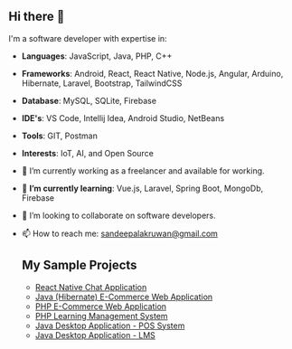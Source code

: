 ## Hi there 👋

I'm a software developer with expertise in:
- **Languages**: JavaScript, Java, PHP, C++
- **Frameworks**: Android, React, React Native, Node.js, Angular, Arduino, Hibernate, Laravel, Bootstrap, TailwindCSS
- **Database**: MySQL, SQLite, Firebase
- **IDE's**: VS Code, Intellij Idea, Android Studio, NetBeans
- **Tools**: GIT, Postman
- **Interests**: IoT, AI, and Open Source
- 🔭 I’m currently working as a freelancer and available for working.
- 🌱 **I’m currently learning**: Vue.js, Laravel, Spring Boot, MongoDb, Firebase
- 👯 I’m looking to collaborate on software developers.
- 📫 How to reach me: sandeepalakruwan@gmail.com

  ## My Sample Projects
  - [React Native Chat Application](https://github.com/SandeepaLakruwan/QuickTalk_ReactNative_Java_Application.git)
  - [Java (Hibernate) E-Commerce Web Application](https://github.com/SandeepaLakruwan/Java_Hibernate_E_Commerce_Website.git)
  - [PHP E-Commerce Web Application](https://github.com/SandeepaLakruwan/PHP_E_Commerce_Web_Application_MySQL.git)
  - [PHP Learning Management System](https://github.com/SandeepaLakruwan/PHP_LearningManagementSystem_MySQL.git)
  - [Java Desktop Application - POS System](https://github.com/SandeepaLakruwan/Java_POS_System.git)
  - [Java Desktop Application - LMS](https://github.com/SandeepaLakruwan/Java_Desktop_Application_LMS.git)

